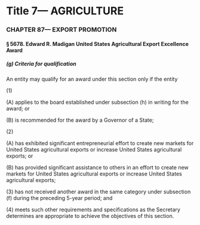 
# Title 7— AGRICULTURE
### CHAPTER 87— EXPORT PROMOTION
#### § 5678. Edward R. Madigan United States Agricultural Export Excellence Award
##### (g) Criteria for qualification

An entity may qualify for an award under this section only if the entity

(1)

(A) applies to the board established under subsection (h) in writing for the award; or

(B) is recommended for the award by a Governor of a State;

(2)

(A) has exhibited significant entrepreneurial effort to create new markets for United States agricultural exports or increase United States agricultural exports; or

(B) has provided significant assistance to others in an effort to create new markets for United States agricultural exports or increase United States agricultural exports;

(3) has not received another award in the same category under subsection (f) during the preceding 5-year period; and

(4) meets such other requirements and specifications as the Secretary determines are appropriate to achieve the objectives of this section.
